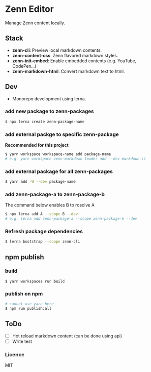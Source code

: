 # Zenn Editor
Manage Zenn content locally.


## Stack
- **zenn-cli**: Preview local markdown contents.
- **zenn-content-css**: Zenn flavored markdown styles.
- **zenn-init-embed**: Enable embedded contents (e.g. YouTube, CodePen...)
- **zenn-markdown-html**: Convert markdown text to html.

## Dev
- Monorepo development using lerna.


### add new package to zenn-packages
```sh
$ npx lerna create zenn-package-name
```

### add external packge to specific zenn-package
**Recommended for this project**
```sh
$ yarn workspace workspace-name add package-name
# e.g. yarn workspace zenn-markdown-loader add --dev markdown-it
```

### add external package for all zenn-packages
```sh
$ yarn add -W --dev package-name
```

### add zenn-package-a to zenn-package-b
The command below enables B to rosolve A
```sh
$ npx lerna add A --scope B --dev
# e.g. lerna add zenn-package-a --scope zenn-package-b --dev 
```

### Refresh package dependencies
```sh
$ lerna bootstrap --scope zenn-cli
```

## npm publish

### build
```
$ yarn workspaces run build
```

### publish on npm
```sh
# cannot use yarn here
$ npm run publish:all
```

## ToDo
- [ ] Hot reload markdown content (can be done using api)
- [ ] Write test

### Licence
MIT


